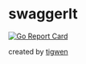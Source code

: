 # swaggerlt

[![Go Report Card](https://goreportcard.com/badge/github.com/mlctrez/swaggerlt)](https://goreportcard.com/report/github.com/mlctrez/swaggerlt)

created by [tigwen](https://github.com/mlctrez/tigwen)
